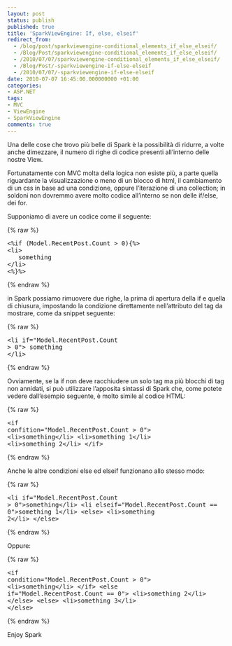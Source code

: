 ```yaml
---
layout: post
status: publish
published: true
title: 'SparkViewEngine: If, else, elseif'
redirect_from: 
  - /blog/post/sparkviewengine-conditional_elements_if_else_elseif/
  - /Blog/Post/sparkviewengine-conditional_elements_if_else_elseif/
  - /2010/07/07/sparkviewengine-conditional_elements_if_else_elseif/
  - /Blog/Post/-sparkviewengine-if-else-elseif
  - /2010/07/07/-sparkviewengine-if-else-elseif
date: 2010-07-07 16:45:00.000000000 +01:00
categories:
- ASP.NET
tags:
- MVC
- ViewEngine
- SparkViewEngine
comments: true
---
```

<p>Una delle cose che trovo più belle di Spark è la possibilità di ridurre, a volte anche dimezzare, il numero di righe di codice presenti all’interno delle nostre View. </p>  <p>Fortunatamente con MVC molta della logica non esiste più, a parte quella riguardante la visualizzazione o meno di un blocco di html, il cambiamento di un css in base ad una condizione, oppure l’iterazione di una collection; in soldoni non dovremmo avere molto codice all’interno se non delle if/else, dei for.</p>  <p>Supponiamo di avere un codice come il seguente:</p>  {% raw %}<pre class="brush: xml;">&lt;%if (Model.RecentPost.Count &gt; 0){%&gt;
&lt;li&gt;
   something
&lt;/li&gt;
&lt;%}%&gt;</pre>{% endraw %}

<p>in Spark possiamo rimuovere due righe, la prima di apertura della if e quella di chiusura, impostando la condizione direttamente nell’attributo del tag da mostrare, come da snippet seguente:</p>

{% raw %}<pre class="brush: xml;">&lt;li if=&quot;Model.RecentPost.Count &gt; 0&quot;&gt;
    something<br />&lt;/li&gt;</pre>{% endraw %}

<p>Ovviamente, se la if non deve racchiudere un solo tag ma più blocchi di tag non annidati, si può utilizzare l’apposita sintassi di Spark che, come potete vedere dall’esempio seguente, è molto simile al codice HTML:</p>

{% raw %}<pre class="brush: xml;">&lt;if confition=&quot;Model.RecentPost.Count &gt; 0&quot;&gt;
    &lt;li&gt;something&lt;/li&gt;
    &lt;li&gt;something 1&lt;/li&gt;
    &lt;li&gt;something 2&lt;/li&gt;
&lt;/if&gt;</pre>{% endraw %}

<p>Anche le altre condizioni else ed elseif funzionano allo stesso modo:</p>

{% raw %}<pre class="brush: xml;">&lt;li if=&quot;Model.RecentPost.Count &gt; 0&quot;&gt;something&lt;/li&gt;
&lt;li elseif=&quot;Model.RecentPost.Count == 0&quot;&gt;something 1&lt;/li&gt;
&lt;else&gt;
    &lt;li&gt;something 2&lt;/li&gt;
&lt;/else&gt;</pre>{% endraw %}

<p>Oppure:</p>

{% raw %}<pre class="brush: xml;">&lt;if condition=&quot;Model.RecentPost.Count &gt; 0&quot;&gt;
   &lt;li&gt;something&lt;/li&gt;
&lt;/if&gt;
&lt;else if=&quot;Model.RecentPost.Count == 0&quot;&gt;
  &lt;li&gt;something 2&lt;/li&gt;
&lt;/else&gt;
&lt;else&gt;
  &lt;li&gt;something 3&lt;/li&gt;
&lt;/else&gt;</pre>{% endraw %}

<p>Enjoy Spark</p>
